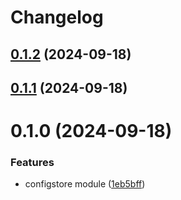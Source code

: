 # Changelog

## [0.1.2](https://github.com/chunkai1312/nest-configstore/compare/v0.1.1...v0.1.2) (2024-09-18)

## [0.1.1](https://github.com/chunkai1312/nest-configstore/compare/v0.1.0...v0.1.1) (2024-09-18)

# 0.1.0 (2024-09-18)


### Features

* configstore module ([1eb5bff](https://github.com/chunkai1312/nest-configstore/commit/1eb5bff409c1449bac1e5516b226bb84eae3f1e1))
